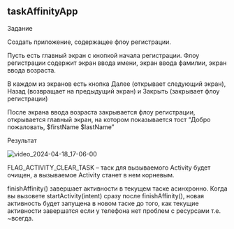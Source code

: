 ## taskAffinityApp

Задание


Создать приложение, содержащее флоу регистрации. 

Пусть есть главный экран с кнопкой начала регистрации. Флоу регистрации содержит экран ввода имени, экран ввода фамилии, экран ввода возраста. 

В каждом из экранов есть кнопка Далее (открывает следующий экран), Назад (возвращает на предыдущий экран) и Закрыть (закрывает флоу регистрации)

После экрана ввода возраста закрывается флоу регистрации, открывается главный экран, на котором показывается тост “Добро пожаловать, $firstName $lastName”


Результат


![video_2024-04-18_17-06-00](https://github.com/N1oH0my/taskAffinityApp/assets/123839526/b284cdf9-51aa-4972-b5b5-ef562bb60699)



FLAG_ACTIVITY_CLEAR_TASK – таск для вызываемого Activity будет очищен, а вызываемое Activity станет в нем корневым. 

finishAffinity() завершает активности в текущем таске асинхронно.
Когда вы вызовете startActivity(intent) сразу после finishAffinity(), новая активность будет запущена в новом таске до того, как текущие активности завершатся если у телефона нет проблем с ресурсами т.е. ~всегда.
